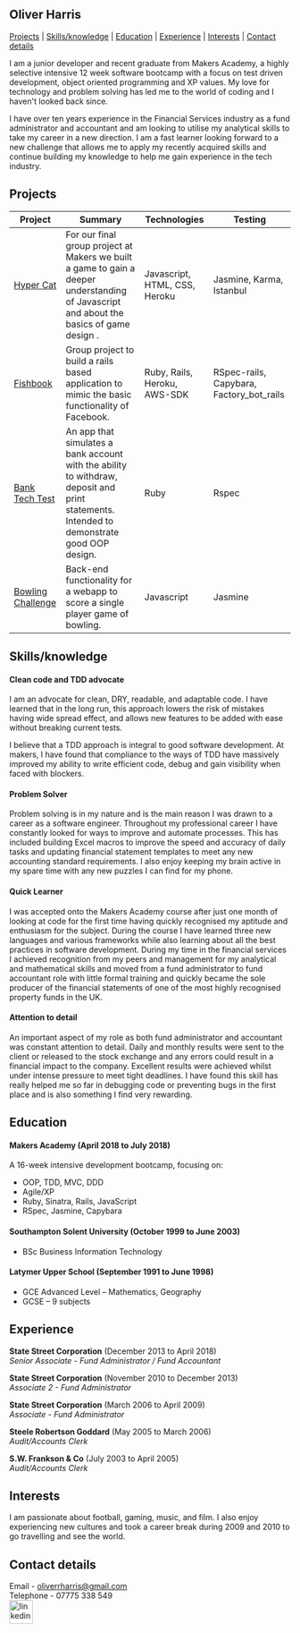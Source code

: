 ## Oliver Harris

[Projects](#projects) | [Skills/knowledge](#skills) | [Education](#education) | [Experience](#experience) |  [Interests](#interests) | [Contact details](#contact)

I am a junior developer and recent graduate from Makers Academy, a highly selective intensive 12 week software bootcamp with a focus on test driven development, object oriented programming and XP values.  My love for technology and problem solving has led me to the world of coding and I haven't looked back since.

I have over ten years experience in the Financial Services industry as a fund administrator and accountant and am looking to utilise my analytical skills to take my career in a new direction.  I am a fast learner looking forward to a new challenge that allows me to apply my recently acquired skills and continue building my knowledge to help me gain experience in the tech industry.

## <a name="projects">Projects</a>

| Project | Summary | Technologies | Testing |
|----------|----------|----------|----------|
| [Hyper Cat](https://github.com/revilo1882/hyper_cat) | For our final group project at Makers we built a game to gain a deeper understanding of Javascript and about the basics of game design . | Javascript, HTML, CSS, Heroku  | Jasmine, Karma, Istanbul |
| [Fishbook](https://github.com/revilo1882/acebook-rails-LAHWF) | Group project to build a rails based application to mimic the basic functionality of Facebook. | Ruby, Rails, Heroku, AWS-SDK  | RSpec-rails, Capybara, Factory_bot_rails |
| [Bank Tech Test](https://github.com/revilo1882/bank_tech_test) | An app that simulates a bank account with the ability to withdraw, deposit and print statements. Intended to demonstrate good OOP design. | Ruby | Rspec  |
| [Bowling Challenge ](https://github.com/revilo1882/bowling-challenge) | Back-end functionality for a webapp to score a single player game of bowling. | Javascript | Jasmine|

## <a name="skills">Skills/knowledge</a>

#### Clean code and TDD advocate

I am an advocate for clean, DRY, readable, and adaptable code. I have learned that in the long run, this approach lowers the risk of mistakes having wide spread effect, and allows new features to be added with ease without breaking current tests.

I believe that a TDD approach is integral to good software development. At makers, I have found that compliance to the ways of TDD have massively improved my ability to write efficient code, debug and gain visibility when faced with blockers.

#### Problem Solver

Problem solving is in my nature and is the main reason I was drawn to a career as a software engineer.   Throughout my professional career I have constantly looked for ways to improve and automate processes.  This has included building Excel macros to improve the speed and accuracy of daily tasks and updating financial statement templates to meet any new accounting standard requirements.  I also enjoy keeping my brain active in my spare time with any new puzzles I can find for my phone.

#### Quick Learner

I was accepted onto the Makers Academy course after just one month of looking at code for the first time having quickly recognised my aptitude and enthusiasm for the subject.  During the course I have learned three new languages and various frameworks while also learning about all the best practices in software development.  During my time in the financial services I achieved recognition from my peers and management for my analytical and mathematical skills and moved from a fund administrator to fund accountant role with little formal training and quickly became the sole producer of the financial statements of one of the most highly recognised property funds in the UK.  

#### Attention to detail

An important aspect of my role as both fund administrator and accountant was constant attention to detail.  Daily and monthly results were sent to the client or released to the stock exchange and any errors could result in a financial impact to the company.  Excellent results were achieved whilst under intense pressure to meet tight deadlines.  I have found this skill has really helped me so far in debugging code or preventing bugs in the first place and is also something I find very rewarding.

## <a name="education">Education</a>

#### Makers Academy (April 2018 to July 2018)

A 16-week intensive development bootcamp, focusing on:

- OOP, TDD, MVC, DDD
- Agile/XP
- Ruby, Sinatra, Rails, JavaScript
- RSpec, Jasmine, Capybara

#### Southampton Solent University (October 1999 to June 2003)

- BSc Business Information Technology

#### Latymer Upper School (September 1991 to June 1998)

- GCE Advanced Level – Mathematics, Geography
- GCSE – 9 subjects


## <a name="experience">Experience</a>

**State Street Corporation** (December 2013 to April 2018)<br/>
*Senior Associate - Fund Administrator / Fund Accountant*  

**State Street Corporation** (November 2010 to December 2013)<br/>
*Associate 2 - Fund Administrator*  

**State Street Corporation** (March 2006 to April 2009)<br/>
*Associate - Fund Administrator*  

**Steele Robertson Goddard** (May 2005 to March 2006)<br/>
*Audit/Accounts Clerk*  

**S.W. Frankson & Co** (July 2003 to April 2005)<br/>
*Audit/Accounts Clerk*

## <a name="interests">Interests</a>

I am passionate about football, gaming, music, and film.  I also enjoy experiencing new cultures and took a career break during 2009 and 2010 to go travelling and see the world.

## <a name="contact">Contact details</a>

Email - oliverrharris@gmail.com<br/>
Telephone - 07775 338 549<br/>
<a href="https://www.linkedin.com/in/oliver-harris-638a0278/">
<img src="https://www.iconfinder.com/data/icons/free-social-icons/67/linkedin_circle_color-512.png" alt="linkedin" height="42" width="42"></a>
